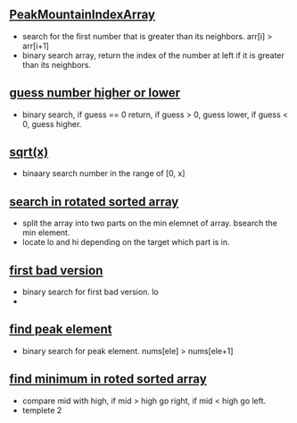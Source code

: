
## [PeakMountainIndexArray](https://leetcode.com/problems/peak-index-in-a-mountain-array/) 
- search for the first number that is greater than its neighbors. arr[i] > arr[i+1] 
- binary search array, return the index of the number at left if it is greater than its neighbors. 

## [guess number higher or lower](https://leetcode.com/problems/guess-number-higher-or-lower/)
- binary search, if guess == 0 return, if guess > 0, guess lower, if guess < 0, guess higher.  

## [sqrt(x)](https://leetcode.com/problems/sqrtx/) 
- binaary search number in the range of [0, x] 

## [search in rotated sorted array](https://leetcode.com/problems/search-in-rotated-sorted-array/) 
- split the array into two parts on the min elemnet of array. bsearch the min element.  
- locate lo and hi depending on the target which part is in.

 
## [first bad version](https://leetcode.com/problems/first-bad-version/) 
- binary search for first bad version. lo
-  

## [find peak element](https://leetcode.com/problems/find-peak-element/) 
- binary search for peak element. nums[ele] > nums[ele+1] 

## [find minimum in roted sorted array](https://leetcode.com/problems/find-minimum-in-rotated-sorted-array/)
- compare mid with high, if mid > high go right, if mid < high go left. 
- templete 2

